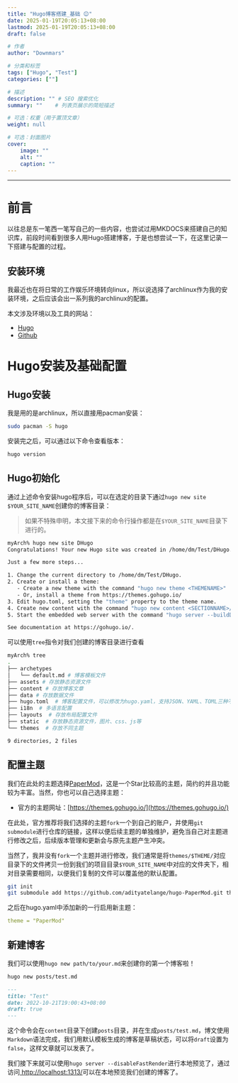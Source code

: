 ```yaml
---
title: "Hugo博客搭建_基础 😊"
date: 2025-01-19T20:05:13+08:00
lastmod: 2025-01-19T20:05:13+08:00
draft: false

# 作者
author: "Downmars"

# 分类和标签
tags: ["Hugo", "Test"]
categories: [""]

# 描述
description: "" # SEO 搜索优化
summary: ""    # 列表页展示的简短描述

# 可选：权重（用于置顶文章）
weight: null

# 可选：封面图片
cover:
    image: ""
    alt: ""
    caption: ""
---
```

---
# 前言

以往总是东一笔西一笔写自己的一些内容，也尝试过用MKDOCS来搭建自己的知识库，前段时间看到很多人用Hugo搭建博客，于是也想尝试一下，在这里记录一下搭建与配置的过程。

## 安装环境
我最近也在将日常的工作娱乐环境转向linux，所以说选择了archlinux作为我的安装环境，之后应该会出一系列我的archlinux的配置。<br>

本文涉及环境以及工具的网站：
- [Hugo](https://gohugo.io/)
- [Github](https://github.com)

# Hugo安装及基础配置
## Hugo安装
我是用的是archlinux，所以直接用pacman安装：
```bash
sudo pacman -S hugo
```

安装完之后，可以通过以下命令查看版本：
```bash
hugo version
```
## Hugo初始化
通过上述命令安装hugo程序后，可以在选定的目录下通过`hugo new site $YOUR_SITE_NAME`创建你的博客目录：

> 如果不特殊申明，本文接下来的命令行操作都是在`$YOUR_SITE_NAME`目录下进行的。
```bash
myArch% hugo new site DHugo                      
Congratulations! Your new Hugo site was created in /home/dm/Test/DHugo.

Just a few more steps...

1. Change the current directory to /home/dm/Test/DHugo.
2. Create or install a theme:
   - Create a new theme with the command "hugo new theme <THEMENAME>"
   - Or, install a theme from https://themes.gohugo.io/
3. Edit hugo.toml, setting the "theme" property to the theme name.
4. Create new content with the command "hugo new content <SECTIONNAME>/<FILENAME>.<FORMAT>".
5. Start the embedded web server with the command "hugo server --buildDrafts".

See documentation at https://gohugo.io/.
```
可以使用`tree`指令对我们创建的博客目录进行查看
```bash
myArch% tree                            
.
├── archetypes
│   └── default.md # 博客模板文件
├── assets # 存放静态资源文件
├── content # 存放博客文章
├── data # 存放数据文件  
├── hugo.toml  # 博客配置文件，可以修改为hugo.yaml，支持JSON、YAML、TOML三种不同配置文件
├── i18n  # 多语言配置
├── layouts  # 存放布局配置文件
├── static  # 存放静态资源文件，图片、css、js等
└── themes  # 存放不同主题

9 directories, 2 files
```

## 配置主题
我们在此处的主题选择[PaperMod](https://github.com/adityatelange/hugo-PaperMod)，这是一个Star比较高的主题，简约的并且功能较为丰富。当然，你也可以自己选择主题：
- 官方的主题网址：[https://themes.gohugo.io/](https://themes.gohugo.io/)

在此处，官方推荐将我们选择的主题`fork`一个到自己的账户，并使用`git submodule`进行仓库的链接，这样以便后续主题的单独维护，避免当自己对主题进行修改之后，后续版本管理和更新会与原先主题产生冲突。

当然了，我并没有`fork`一个主题并进行修改，我们通常是将`themes/$THEME/`对应目录下的文件拷贝一份到我们的项目目录`$YOUR_SITE_NAME`中对应的文件夹下，相对目录需要相同，以便我们复制的文件可以覆盖他的默认配置。

```bash
git init
git submodule add https://github.com/adityatelange/hugo-PaperMod.git themes/PaperMod
```

之后在hugo.yaml中添加新的一行启用新主题：

```yaml
theme = "PaperMod"
```

## 新建博客

我们可以使用`hugo new path/to/your.md`来创建你的第一个博客啦！

```bash
hugo new posts/test.md
```
```markdown
---
title: "Test"
date: 2022-10-21T19:00:43+08:00
draft: true
---
```
这个命令会在`content`目录下创建`posts`目录，并在生成`posts/test.md`，博文使用`Markdown`语法完成，我们用默认模板生成的博客是草稿状态，可以将`draft`设置为`false`，这样文章就可以发表了。

我们接下来就可以使用` hugo server --disableFastRender `进行本地预览了，通过访问[ http://localhost:1313/]( http://localhost:1313/)可以在本地预览我们创建的博客了。


